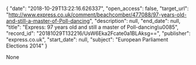 {
  "date": "2018-10-29T13:22:16.626337", 
  "open_access": false, 
  "target_url": "http://www.express.co.uk/comment/beachcomber/477088/97-years-old-and-still-a-master-of-Poll-dancing", 
  "description": null, 
  "end_date": null, 
  "title": "Express: 97 years old and still a master of Poll-dancing\u0085", 
  "record_id": "20181029T132216/UsW6Eka2Fcate0a1BLAksg==", 
  "publisher": "express.co.uk", 
  "start_date": null, 
  "subject": "European Parliament Elections 2014"
}

None
